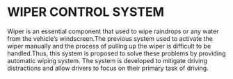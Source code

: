 # WIPER CONTROL SYSTEM
Wiper is an essential component that used to wipe raindrops or any water from the vehicle’s windscreen.The previous system used to activate the wiper manually and the process of pulling up the wiper is difficult to be handled.Thus, this system is proposed to solve these problems by providing automatic wiping system.
 The system is developed to mitigate driving distractions and allow drivers to focus on their primary task of driving.
